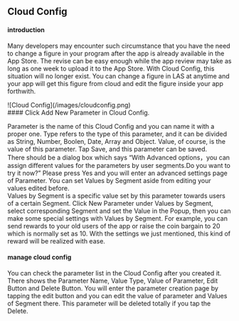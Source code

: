 ## Cloud Config

#### introduction
Many developers may encounter such circumstance that you have the need to change a figure in your program after the app is already available in the App Store. The revise can be easy enough while the app review may take as long as one week to upload it to the App Store. With Cloud Config, this situation will no longer exist. You can change a figure in LAS at anytime and your app will get this figure from cloud and edit the figure inside your app forthwith.

<p class="image-wrapper">
    ![Cloud Config](/images/cloudconfig.png)

<br />
#### Click Add New Parameter in Cloud Config.

Parameter is the name of this Cloud Config and you can name it with a proper one. Type refers to the type of this parameter, and it can be divided as String, Number, Boolen, Date, Array and Object. Value, of course, is the value of this parameter. Tap Save, and this parameter can be saved.
<br />
There should be a dialog box which says “With Advanced options，you can assign different values for the parameters by user segments.Do you want to try it now?” Please press Yes and you will enter an advanced settings page of Parameter. You can set Values by Segment aside from editing your values edited before.
<br />
Values by Segment is a specific value set by this parameter towards users of a certain Segment. Click New Parameter under Values by Segment, select corresponding Segment and set the Value in the Popup, then you can make some special settings with Values by Segment. For example, you can send rewards to your old users of the app or raise the coin bargain to 20 which is normally set as 10. With the settings we just mentioned, this kind of reward will be realized with ease.
<br />
#### manage cloud config
You can check the parameter list in the Cloud Config after you created it. There shows the Parameter Name, Value Type, Value of Parameter, Edit Button and Delete Button. You will enter the parameter creation page by tapping the edit button and you can edit the value of parameter and Values of Segment there. This parameter will be deleted totally if you tap the Delete.
<br />
<br />
<br />
<br />
<br />
